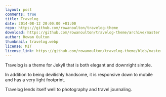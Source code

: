 ```yaml
---
layout: post
comments: true
title: Travelog
date: 2014-08-12 20:00:00 +01:00
repo: https://github.com/rowanoulton/travelog-theme
download: https://github.com/rowanoulton/travelog-theme/archive/master.zip
author: Rowan Oulton
thumbnail: travelog.webp
license: MIT
license_link: https://github.com/rowanoulton/travelog-theme/blob/master/LICENSE
---
```


Travelog is a theme for Jekyll that is both elegant and downright simple.

In addition to being devilishly handsome, it is responsive down to mobile and has a very light footprint.

Travelog lends itself well to photography and travel journaling.

